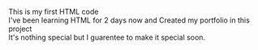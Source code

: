 This is my first HTML code
<br>
I've been learning HTML for 2 days now and Created my portfolio in this project
<br>
It's nothing special but I guarentee to make it special soon.
